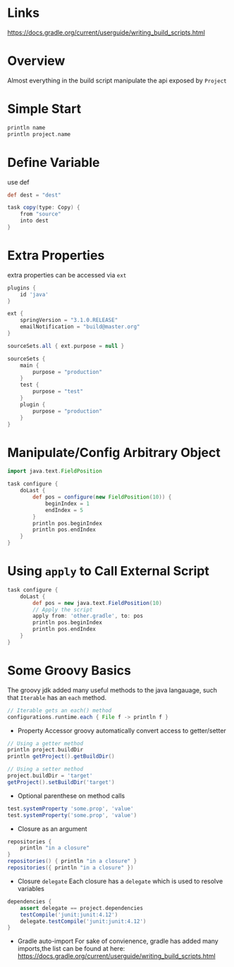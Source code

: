 # Links
https://docs.gradle.org/current/userguide/writing_build_scripts.html

# Overview
Almost everything in the build script manipulate the api exposed by `Project`
# Simple Start
```gradle
println name
println project.name
```

# Define Variable
use def
```gradle
def dest = "dest"

task copy(type: Copy) {
    from "source"
    into dest
}
```

# Extra Properties
extra properties can be accessed via `ext`
```gradle
plugins {
    id 'java'
}

ext {
    springVersion = "3.1.0.RELEASE"
    emailNotification = "build@master.org"
}

sourceSets.all { ext.purpose = null }

sourceSets {
    main {
        purpose = "production"
    }
    test {
        purpose = "test"
    }
    plugin {
        purpose = "production"
    }
}
```


# Manipulate/Config Arbitrary Object
```groovy
import java.text.FieldPosition

task configure {
    doLast {
        def pos = configure(new FieldPosition(10)) {
            beginIndex = 1
            endIndex = 5
        }
        println pos.beginIndex
        println pos.endIndex
    }
}
```

# Using `apply` to Call External Script
```groovy
task configure {
    doLast {
        def pos = new java.text.FieldPosition(10)
        // Apply the script
        apply from: 'other.gradle', to: pos
        println pos.beginIndex
        println pos.endIndex
    }
}
```

# Some Groovy Basics
The groovy jdk added many useful methods to the java langauage, such that `Iterable` has an `each` method.
```groovy
// Iterable gets an each() method
configurations.runtime.each { File f -> println f }
```

- Property Accessor
groovy automatically convert access to getter/setter
```groovy
// Using a getter method
println project.buildDir
println getProject().getBuildDir()

// Using a setter method
project.buildDir = 'target'
getProject().setBuildDir('target')
```

- Optional parenthese on method calls
```groovy
test.systemProperty 'some.prop', 'value'
test.systemProperty('some.prop', 'value')
```
- Closure as an argument
```groovy
repositories {
    println "in a closure"
}
repositories() { println "in a closure" }
repositories({ println "in a closure" })
```

- Closure `delegate`
Each closure has a `delegate` which is used to resolve variables
```groovy
dependencies {
    assert delegate == project.dependencies
    testCompile('junit:junit:4.12')
    delegate.testCompile('junit:junit:4.12')
}
```

- Gradle auto-import
For sake of convienence, gradle has added many imports,the list can be found at here: https://docs.gradle.org/current/userguide/writing_build_scripts.html
